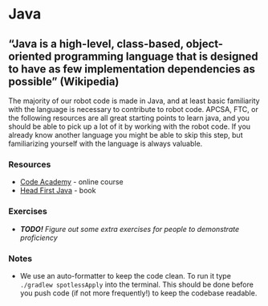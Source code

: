 # Java

## “Java is a high-level, class-based, object-oriented programming language that is designed to have as few implementation dependencies as possible” (Wikipedia)

The majority of our robot code is made in Java, and at least basic familiarity with the language is necessary to contribute to robot code. APCSA, FTC, or the following resources are all great starting points to learn java, and you should be able to pick up a lot of it by working with the robot code. If you already know another language you might be able to skip this step, but familiarizing yourself with the language is always valuable.

### Resources

- [Code Academy](https://www.codecademy.com/learn/learn-java) - online course
- [Head First Java](https://www.rcsdk12.org/cms/lib/NY01001156/Centricity/Domain/4951/Head_First_Java_Second_Edition.pdf) - book

### Exercises

- ***TODO!*** *Figure out some extra exercises for people to demonstrate proficiency*

### Notes

- We use an auto-formatter to keep the code clean. To run it type `./gradlew spotlessApply` into the terminal. This should be done before you push code (if not more frequently!) to keep the codebase readable.
